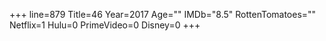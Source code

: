 +++
line=879
Title=46
Year=2017
Age=""
IMDb="8.5"
RottenTomatoes=""
Netflix=1
Hulu=0
PrimeVideo=0
Disney=0
+++


